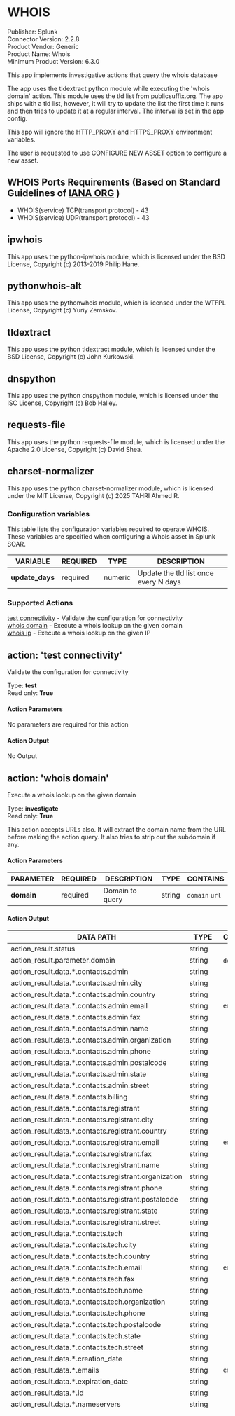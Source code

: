 # WHOIS

Publisher: Splunk \
Connector Version: 2.2.8 \
Product Vendor: Generic \
Product Name: Whois \
Minimum Product Version: 6.3.0

This app implements investigative actions that query the whois database

The app uses the tldextract python module while executing the 'whois domain' action. This module
uses the tld list from publicsuffix.org. The app ships with a tld list, however, it will try to
update the list the first time it runs and then tries to update it at a regular interval. The
interval is set in the app config.

This app will ignore the HTTP_PROXY and HTTPS_PROXY environment variables.

The user is requested to use CONFIGURE NEW ASSET option to configure a new asset.

## WHOIS Ports Requirements (Based on Standard Guidelines of [IANA ORG](https://www.iana.org/assignments/service-names-port-numbers/service-names-port-numbers.xhtml) )

- WHOIS(service) TCP(transport protocol) - 43
- WHOIS(service) UDP(transport protocol) - 43

## ipwhois

This app uses the python-ipwhois module, which is licensed under the BSD License, Copyright (c)
2013-2019 Philip Hane.

## pythonwhois-alt

This app uses the pythonwhois module, which is licensed under the WTFPL License, Copyright (c) Yuriy
Zemskov.

## tldextract

This app uses the python tldextract module, which is licensed under the BSD License, Copyright (c)
John Kurkowski.

## dnspython

This app uses the python dnspython module, which is licensed under the ISC License, Copyright (c)
Bob Halley.

## requests-file

This app uses the python requests-file module, which is licensed under the Apache 2.0 License,
Copyright (c) David Shea.

## charset-normalizer

This app uses the python charset-normalizer module, which is licensed under the MIT License,
Copyright (c) 2025 TAHRI Ahmed R.

### Configuration variables

This table lists the configuration variables required to operate WHOIS. These variables are specified when configuring a Whois asset in Splunk SOAR.

VARIABLE | REQUIRED | TYPE | DESCRIPTION
-------- | -------- | ---- | -----------
**update_days** | required | numeric | Update the tld list once every N days |

### Supported Actions

[test connectivity](#action-test-connectivity) - Validate the configuration for connectivity \
[whois domain](#action-whois-domain) - Execute a whois lookup on the given domain \
[whois ip](#action-whois-ip) - Execute a whois lookup on the given IP

## action: 'test connectivity'

Validate the configuration for connectivity

Type: **test** \
Read only: **True**

#### Action Parameters

No parameters are required for this action

#### Action Output

No Output

## action: 'whois domain'

Execute a whois lookup on the given domain

Type: **investigate** \
Read only: **True**

This action accepts URLs also. It will extract the domain name from the URL before making the action query. It also tries to strip out the subdomain if any.

#### Action Parameters

PARAMETER | REQUIRED | DESCRIPTION | TYPE | CONTAINS
--------- | -------- | ----------- | ---- | --------
**domain** | required | Domain to query | string | `domain` `url` |

#### Action Output

DATA PATH | TYPE | CONTAINS | EXAMPLE VALUES
--------- | ---- | -------- | --------------
action_result.status | string | | success failed |
action_result.parameter.domain | string | `domain` `url` | example.com |
action_result.data.\*.contacts.admin | string | | Test User |
action_result.data.\*.contacts.admin.city | string | | |
action_result.data.\*.contacts.admin.country | string | | |
action_result.data.\*.contacts.admin.email | string | `email` | |
action_result.data.\*.contacts.admin.fax | string | | |
action_result.data.\*.contacts.admin.name | string | | |
action_result.data.\*.contacts.admin.organization | string | | |
action_result.data.\*.contacts.admin.phone | string | | |
action_result.data.\*.contacts.admin.postalcode | string | | |
action_result.data.\*.contacts.admin.state | string | | |
action_result.data.\*.contacts.admin.street | string | | |
action_result.data.\*.contacts.billing | string | | |
action_result.data.\*.contacts.registrant | string | | |
action_result.data.\*.contacts.registrant.city | string | | |
action_result.data.\*.contacts.registrant.country | string | | |
action_result.data.\*.contacts.registrant.email | string | `email` | |
action_result.data.\*.contacts.registrant.fax | string | | |
action_result.data.\*.contacts.registrant.name | string | | |
action_result.data.\*.contacts.registrant.organization | string | | |
action_result.data.\*.contacts.registrant.phone | string | | |
action_result.data.\*.contacts.registrant.postalcode | string | | |
action_result.data.\*.contacts.registrant.state | string | | |
action_result.data.\*.contacts.registrant.street | string | | |
action_result.data.\*.contacts.tech | string | | |
action_result.data.\*.contacts.tech.city | string | | |
action_result.data.\*.contacts.tech.country | string | | |
action_result.data.\*.contacts.tech.email | string | `email` | |
action_result.data.\*.contacts.tech.fax | string | | |
action_result.data.\*.contacts.tech.name | string | | |
action_result.data.\*.contacts.tech.organization | string | | |
action_result.data.\*.contacts.tech.phone | string | | |
action_result.data.\*.contacts.tech.postalcode | string | | |
action_result.data.\*.contacts.tech.state | string | | |
action_result.data.\*.contacts.tech.street | string | | |
action_result.data.\*.creation_date | string | | 1997-09-15T04:00:00 |
action_result.data.\*.emails | string | `email` | abusecomplaints@testmonitor.com |
action_result.data.\*.expiration_date | string | | 2020-09-14T04:00:00 |
action_result.data.\*.id | string | | 2138514_DOMAIN_COM-VRSN |
action_result.data.\*.nameservers | string | | NS4.EXAMPLE.COM |
action_result.data.\*.raw | string | | Domain Name: EXAMPLE.COM Registry Domain ID: 2138514_DOMAIN_COM-VRSN Registrar WHOIS Server: whois.testmonitor.com Registrar URL: http://www.testmonitor.com Updated Date: 2018-02-21T18:36:40Z Creation Date: 1997-09-15T04:00:00Z Registry Expiry Date: 2020-09-14T04:00:00Z Registrar: TestMonitor Inc. Registrar IANA ID: 292 Registrar Abuse Contact Email: abusecomplaints@testmonitor.com Registrar Abuse Contact Phone: +1.2083895740 Domain Status: clientDeleteProhibited https://icann.org/epp#clientDeleteProhibited Domain Status: clientTransferProhibited https://icann.org/epp#clientTransferProhibited Domain Status: clientUpdateProhibited https://icann.org/epp#clientUpdateProhibited Domain Status: serverDeleteProhibited https://icann.org/epp#serverDeleteProhibited Domain Status: serverTransferProhibited https://icann.org/epp#serverTransferProhibited Domain Status: serverUpdateProhibited https://icann.org/epp#serverUpdateProhibited Name Server: NS1.EXAMPLE.COM Name Server: NS2.EXAMPLE.COM Name Server: NS3.EXAMPLE.COM Name Server: NS4.EXAMPLE.COM DNSSEC: unsigned URL of the ICANN Whois Inaccuracy Complaint Form: https://www.icann.org/wicf/ >>> Last update of whois database: 2018-11-16T06:11:04Z \<<< For more information on Whois status codes, please visit https://icann.org/epp NOTICE: The expiration date displayed in this record is the date the registrar's sponsorship of the domain name registration in the registry is currently set to expire. This date does not necessarily reflect the expiration date of the domain name registrant's agreement with the sponsoring registrar. Users may consult the sponsoring registrar's Whois database to view the registrar's reported date of expiration for this registration. TERMS OF USE: You are not authorized to access or query our Whois database through the use of electronic processes that are high-volume and automated except as reasonably necessary to register domain names or modify existing registrations; the Data in VeriSign Global Registry Services' ("VeriSign") Whois database is provided by VeriSign for information purposes only, and to assist persons in obtaining information about or related to a domain name registration record. VeriSign does not guarantee its accuracy. By submitting a Whois query, you agree to abide by the following terms of use: You agree that you may use this Data only for lawful purposes and that under no circumstances will you use this Data to: (1) allow, enable, or otherwise support the transmission of mass unsolicited, commercial advertising or solicitations via e-mail, telephone, or facsimile; or (2) enable high volume, automated, electronic processes that apply to VeriSign (or its computer systems). The compilation, repackaging, dissemination or other use of this Data is expressly prohibited without the prior written consent of VeriSign. You agree not to use electronic processes that are automated and high-volume to access or query the Whois database except as reasonably necessary to register domain names or modify existing registrations. VeriSign reserves the right to restrict your access to the Whois database in its sole discretion to ensure operational stability. VeriSign may restrict or terminate your access to the Whois database for failure to abide by these terms of use. VeriSign reserves the right to modify these terms at any time. The Registry database contains ONLY .COM, .NET, .EDU domains and Registrars. |
action_result.data.\*.registrar | string | | TestMonitor Inc. |
action_result.data.\*.status | string | | serverUpdateProhibited https://icann.org/epp#serverUpdateProhibited |
action_result.data.\*.updated_date | string | | 2018-02-21T18:36:40 |
action_result.data.\*.whois_server | string | | whois.testmonitor.com |
action_result.summary.city | string | | |
action_result.summary.country | string | | |
action_result.summary.domain | string | `domain` `url` | example.com |
action_result.summary.name | string | | |
action_result.summary.organization | string | | |
action_result.message | string | | Whois query did not return any information |
summary.total_objects | numeric | | 1 |
summary.total_objects_successful | numeric | | 1 |

## action: 'whois ip'

Execute a whois lookup on the given IP

Type: **investigate** \
Read only: **True**

#### Action Parameters

PARAMETER | REQUIRED | DESCRIPTION | TYPE | CONTAINS
--------- | -------- | ----------- | ---- | --------
**ip** | required | IP to query | string | `ip` `ipv6` |

#### Action Output

DATA PATH | TYPE | CONTAINS | EXAMPLE VALUES
--------- | ---- | -------- | --------------
action_result.status | string | | success failed |
action_result.parameter.ip | string | `ip` `ipv6` | 127.127.127.127 |
action_result.data.\*.asn | string | | 18207 |
action_result.data.\*.asn_cidr | string | | 127.127.127.127/24 |
action_result.data.\*.asn_country_code | string | | US |
action_result.data.\*.asn_date | string | | 2000-04-27 |
action_result.data.\*.asn_description | string | | |
action_result.data.\*.asn_registry | string | | apnic |
action_result.data.\*.nets.\*.abuse_emails | string | `email` | |
action_result.data.\*.nets.\*.address | string | | 1600 AmphiLane Markway |
action_result.data.\*.nets.\*.cidr | string | | 127.127.127.127/20 |
action_result.data.\*.nets.\*.city | string | | San Franscisco |
action_result.data.\*.nets.\*.country | string | | US |
action_result.data.\*.nets.\*.created | string | | |
action_result.data.\*.nets.\*.description | string | | Level 3 Test, LLC |
action_result.data.\*.nets.\*.emails | string | `email` | ipaddressing@level3.com |
action_result.data.\*.nets.\*.handle | string | | NET-8-8-8-0-1 |
action_result.data.\*.nets.\*.misc_emails | string | `email` | |
action_result.data.\*.nets.\*.name | string | | LVLT-GOGL-8-8-8 |
action_result.data.\*.nets.\*.postal_code | string | | 94043 |
action_result.data.\*.nets.\*.range | string | | 127.127.127.127 - 127.127.143.255 |
action_result.data.\*.nets.\*.state | string | | CA |
action_result.data.\*.nets.\*.tech_emails | string | `email` | |
action_result.data.\*.nets.\*.updated | string | | 2014-03-14 |
action_result.data.\*.nir | string | | |
action_result.data.\*.query | string | `ip` | 127.127.127.127 |
action_result.data.\*.raw | string | | |
action_result.data.\*.raw_referral | string | | |
action_result.data.\*.referral | string | | |
action_result.summary.asn | string | | 18207 |
action_result.summary.country_code | string | | US |
action_result.summary.nets.\*.address | string | | 100 Century DriveLinks |
action_result.summary.nets.\*.range | string | | 127.127.127.127 - 127.127.143.255 |
action_result.summary.registry | string | | apnic |
action_result.message | string | | Registry: arin ASN: 15169 Country: US Nets: Range: 8.0.0.0 - 8.127.255.255 Address: 100 Century DriveLinks Range: None Address: 1600 AmphiLane Markway |
summary.total_objects | numeric | | 1 |
summary.total_objects_successful | numeric | | 1 |

______________________________________________________________________

Auto-generated Splunk SOAR Connector documentation.

Copyright 2025 Splunk Inc.

Licensed under the Apache License, Version 2.0 (the "License");
you may not use this file except in compliance with the License.
You may obtain a copy of the License at

http://www.apache.org/licenses/LICENSE-2.0

Unless required by applicable law or agreed to in writing,
software distributed under the License is distributed on an "AS IS" BASIS,
WITHOUT WARRANTIES OR CONDITIONS OF ANY KIND, either express or implied.
See the License for the specific language governing permissions and limitations under the License.

